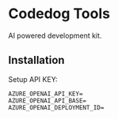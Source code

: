 # Codedog Tools

AI powered development kit.

## Installation
Setup API KEY:
```
AZURE_OPENAI_API_KEY=
AZURE_OPENAI_API_BASE=
AZURE_OPENAI_DEPLOYMENT_ID=
```

